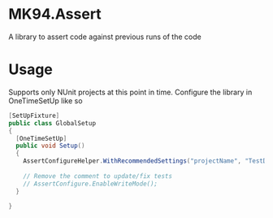 # MK94.Assert
A library to assert code against previous runs of the code

# Usage
Supports only NUnit projects at this point in time. Configure the library in OneTimeSetUp like so
```c#
[SetUpFixture]
public class GlobalSetup
{
  [OneTimeSetUp]
  public void Setup()
  {
    AssertConfigureHelper.WithRecommendedSettings("projectName", "TestData")
    
    // Remove the comment to update/fix tests
    // AssertConfigure.EnableWriteMode();
  }

}
```

